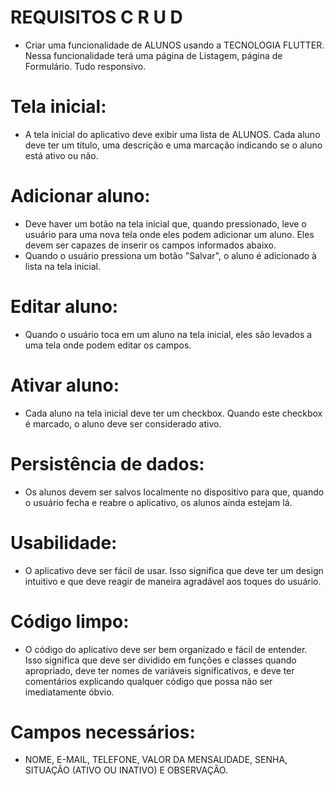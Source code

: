 # REQUISITOS C R U D 

* Criar uma funcionalidade de ALUNOS usando a TECNOLOGIA FLUTTER. Nessa funcionalidade terá uma página de Listagem, página de Formulário. Tudo responsivo.

# Tela inicial: 
* A tela inicial do aplicativo deve exibir uma lista de ALUNOS. Cada aluno deve ter um título, uma descrição e uma marcação indicando se o aluno está ativo ou não.  

# Adicionar aluno: 
* Deve haver um botão na tela inicial que, quando pressionado, leve o usuário para uma nova tela onde eles podem adicionar um aluno. Eles devem ser capazes de inserir os campos informados abaixo. 
* Quando o usuário pressiona um botão "Salvar", o aluno é adicionado à lista na tela inicial. 

# Editar aluno: 
* Quando o usuário toca em um aluno na tela inicial, eles são levados a uma tela onde podem editar os campos.  

# Ativar aluno: 
* Cada aluno na tela inicial deve ter um checkbox. Quando este checkbox é marcado, o aluno deve ser considerado ativo.  

# Persistência de dados: 
* Os alunos devem ser salvos localmente no dispositivo para que, quando o usuário fecha e reabre o aplicativo, os alunos ainda estejam lá.  

# Usabilidade: 
* O aplicativo deve ser fácil de usar. Isso significa que deve ter um design intuitivo e que deve reagir de maneira agradável aos toques do usuário.  

# Código limpo: 
* O código do aplicativo deve ser bem organizado e fácil de entender. Isso significa que deve ser dividido em funções e classes quando apropriado, deve ter nomes de variáveis significativos, e deve ter comentários explicando qualquer código que possa não ser imediatamente óbvio.

# Campos necessários:

* NOME, E-MAIL, TELEFONE, VALOR DA MENSALIDADE, SENHA, SITUAÇÃO (ATIVO OU INATIVO) E OBSERVAÇÃO.

 